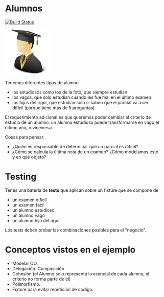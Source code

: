 # Alumnos
 
[![Build Status](https://travis-ci.org/wollok/cohesionAlumnos.svg?branch=master)](https://travis-ci.org/wollok/cohesionAlumnos)


<img src="img/student.png" height="150" width="150">

Tenemos diferentes tipos de alumno
* los estudiosos como los de la foto, que siempre estudian
* los vagos, que solo estudian cuando les fue mal en el último examen
* los hijos del rigor, que estudian solo si saben que el parcial va a ser difícil (porque tiene más de 5 preguntas)

El requerimiento adicional es que queremos poder cambiar el criterio de estudio de un alumno: un alumno estudioso puede transformarse en vago el último año, o viceversa.

Cosas para pensar:

* ¿Quién es responsable de determinar que un parcial es difícil?
* ¿Cómo se calcula la última nota de un examen? ¿Cómo modelamos esto y en qué objeto?

# Testing
Tenés una batería de **tests** que aplican sobre un fixture que se compone de 

* un examen difícil
* un examen fácil
* un alumno estudioso
* un alumno vago
* un alumno hijo del rigor

Los tests deben probar las combinaciones posibles para el "negocio".

# Conceptos vistos en el ejemplo

* Modelar OO.
* Delegación. Composición.
* Cohesión (el Alumno solo representa lo esencial de cada alumno, el criterio no forma parte de él)
* Polimorfismo.
* Fixture para evitar repetición de código.




